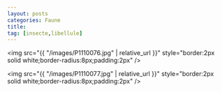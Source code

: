 ```yaml
---
layout: posts
categories: Faune
title: 
tag: [insecte,libellule]
---
```

<img src="{{ "/images/P1110076.jpg" | relative_url }}" style="border:2px solid white;border-radius:8px;padding:2px" />

<img src="{{ "/images/P1110077.jpg" | relative_url }}" style="border:2px solid white;border-radius:8px;padding:2px" />
